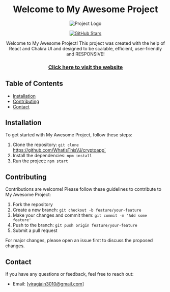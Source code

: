<h1 align="center">Welcome to My Awesome Project</h1>

<p align="center">
  <img src="https://cryptoapp-logo-url" alt="Project Logo" />
</p>

<p align="center">
  <a href="https://github.com/WhatIsThisVJ/cryptoapp">
    <img src="https://img.shields.io/github/stars/WhatIsThisVJ/cryptoapp?style=social" alt="GitHub Stars" />
  </a>
</p>

<p align="center">
  Welcome to My Awesome Project! This project was created with the help of React and Chakra UI and designed to be scalable, efficient, user-friendly and RESPONSIVE!
</p>
<h3 align="center" >
<a href="cryptoapp-two-sandy.vercel.app/" target="_blank">
    Click here to visit the website
</a>
</h3>

## Table of Contents

- [Installation](#installation)
- [Contributing](#contributing)
- [Contact](#contact)

## Installation

To get started with My Awesome Project, follow these steps:

1. Clone the repository: `git clone `https://github.com/WhatIsThisVJ/cryptoapp`
2. Install the dependencies: `npm install`
3. Run the project: `npm start`

## Contributing

Contributions are welcome! Please follow these guidelines to contribute to My Awesome Project:

1. Fork the repository
2. Create a new branch: `git checkout -b feature/your-feature`
3. Make your changes and commit them: `git commit -m 'Add some feature'`
4. Push to the branch: `git push origin feature/your-feature`
5. Submit a pull request

For major changes, please open an issue first to discuss the proposed changes.

## Contact

If you have any questions or feedback, feel free to reach out:

- Email: [viragjain3010@gmail.com]
